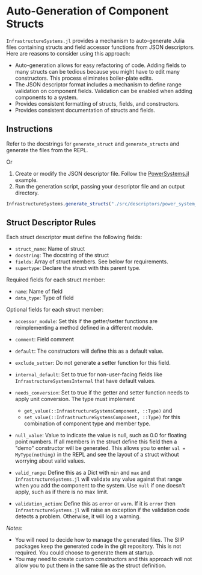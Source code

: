 # Auto-Generation of Component Structs

`InfrastructureSystems.jl` provides a mechanism to auto-generate Julia files
containing structs and field accessor functions from JSON descriptors. Here are
reasons to consider using this approach:

  - Auto-generation allows for easy refactoring of code. Adding fields
    to many structs can be tedious because you might have to edit many
    constructors. This process eliminates boiler-plate edits.
  - The JSON descriptor format includes a mechanism to define range validation
    on component fields. Validation can be enabled when adding components to a
    system.
  - Provides consistent formatting of structs, fields, and constructors.
  - Provides consistent documentation of structs and fields.

## Instructions

Refer to the docstrings for `generate_struct` and `generate_structs` and generate the files from the REPL.

Or

 1. Create or modify the JSON descriptor file. Follow the
    [PowerSystems.jl](https://github.com/NREL-Sienna/PowerSystems.jl/blob/master/src/descriptors/power_system_structs.json)
    example.
 2. Run the generation script, passing your descriptor file and an output
    directory.

```julia
InfrastructureSystems.generate_structs("./src/descriptors/power_system_structs.json", "./src/models/generated")
```

## Struct Descriptor Rules

Each struct descriptor must define the following fields:

  - `struct_name`: Name of struct
  - `docstring`: The docstring of the struct
  - `fields`: Array of struct members. See below for requirements.
  - `supertype`: Declare the struct with this parent type.

Required fields for each struct member:

  - `name`: Name of field
  - `data_type`: Type of field

Optional fields for each struct member:

  - `accessor_module`: Set this if the getter/setter functions are reimplementing a method defined in a different module.

  - `comment`: Field comment
  - `default`: The constructors will define this as a default value.
  - `exclude_setter`: Do not generate a setter function for this field.
  - `internal_default`: Set to true for non-user-facing fields like `InfrastructureSystemsInternal` that have default values.
  - `needs_conversion`: Set to true if the getter and setter function needs to apply unit conversion. The type must implement

      + `get_value(::InfrastructureSystemsComponent, ::Type)` and
      + `set_value(::InfrastructureSystemsComponent, ::Type)`
        for this combination of component type and member type.
  - `null_value`: Value to indicate the value is null, such as 0.0 for floating point numbers.
    If all members in the struct define this field then a "demo" constructor will be generated.
    This allows you to enter `val = MyType(nothing)` in the REPL and see the layout of a struct without worrying about valid values.
  - `valid_range`: Define this as a Dict with `min` and `max` and `InfrastructureSystems.jl` will validate any value against that range when you add the component to the system. Use `null` if one doesn't apply, such as if there is no max limit.
  - `validation_action`: Define this as `error` or `warn`. If it is `error` then `InfrastructureSystems.jl` will raise an exception if the validation code detects a problem. Otherwise, it will log a warning.

*Notes*:

  - You will need to decide how to manage the generated files. The SIIP packages keep the
    generated code in the git repository. This is not required.
    You could choose to generate them at startup.
  - You may need to create custom constructors and this approach will not allow
    you to put them in the same file as the struct definition.
